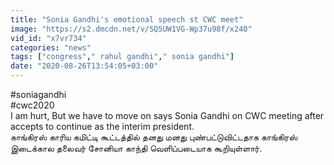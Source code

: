 ```yaml
---
title: "Sonia Gandhi's emotional speech st CWC meet"
image: "https://s2.dmcdn.net/v/SQ5UW1VG-Wp37u98f/x240"
vid_id: "x7vr734"
categories: "news"
tags: ["congress"," rahul gandhi"," sonia gandhi"]
date: "2020-08-26T13:54:05+03:00"
---
```

#soniagandhi  <br>#cwc2020  <br>I am hurt, But we have to move on says Sonia Gandhi on CWC meeting after accepts to continue as the interim president.  <br>காங்கிரஸ் காரிய கமிட்டி கூட்டத்தில் தனது மனது புண்பட்டுவிட்டதாக காங்கிரஸ் இடைக்கால தலைவர் சோனியா காந்தி வெளிப்படையாக கூறியுள்ளார்.  <br>
